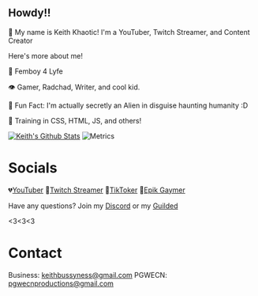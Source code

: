 
## Howdy!!

👋 My name is Keith Khaotic! I'm a YouTuber, Twitch Streamer, and Content Creator

Here's more about me!

🌟 Femboy 4 Lyfe

👁️ Gamer, Radchad, Writer, and cool kid.

🧸 Fun Fact: I'm actually secretly an Alien in disguise haunting humanity :D

🤗 Training in CSS, HTML, JS, and others!

[![Keith's Github Stats](https://github-readme-stats.vercel.app/api?username=KeithKhaotic&theme=synthwave&show_icons=true)](https://keithkhaotic.github.io)
![Metrics](/main.yml)


# Socials


💔[YouTuber](https://bit.ly/2VXMxzH)
💜[Twitch Streamer](https://twitch.tv/pgwecn)
🖤[TikToker](https://www.tiktok.com/@keefykliped?lang=en)
💖[Epik Gaymer](https://www.rankone.global/keefy)

Have any questions? Join my [Discord](https://dsc.gg/pgwecn) or my [Guilded](https://guilded.gg/pgwecn)

<3<3<3

# Contact

Business: keithbussyness@gmail.com
PGWECN: pgwecnproductions@gmail.com



<!---
KeithKhaotic/KeithKhaotic is a ✨ special ✨ repository because its `README.md` (this file) appears on your GitHub profile.
You can click the Preview link to take a look at your changes.
--->
